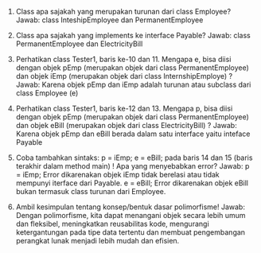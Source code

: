 1. Class apa sajakah yang merupakan turunan dari class Employee?
   Jawab: class InteshipEmployee dan PermanentEmployee

2. Class apa sajakah yang implements ke interface Payable?
   Jawab: class PermanentEmployee dan ElectricityBill

3. Perhatikan class Tester1, baris ke-10 dan 11. Mengapa e, bisa diisi dengan objek pEmp (merupakan objek dari class PermanentEmployee) dan objek iEmp (merupakan objek dari class InternshipEmploye) ?
   Jawab: Karena objek pEmp dan iEmp adalah turunan atau subclass dari class Employee (e)

4. Perhatikan class Tester1, baris ke-12 dan 13. Mengapa p, bisa diisi dengan objek pEmp (merupakan objek dari class PermanentEmployee) dan objek eBill (merupakan objek dari class ElectricityBill) ?
   Jawab: Karena objek pEmp dan eBill berada dalam satu interface yaitu inteface Payable

5. Coba tambahkan sintaks:
   p = iEmp;
   e = eBill;
   pada baris 14 dan 15 (baris terakhir dalam method main) ! Apa yang menyebabkan error?
   Jawab:
   p = iEmp;
   Error dikarenakan objek iEmp tidak berelasi atau tidak mempunyi iterface dari Payable.
   e = eBill;
   Error dikarenakan objek eBill bukan termasuk class turunan dari Employee.

6. Ambil kesimpulan tentang konsep/bentuk dasar polimorfisme!
   Jawab: Dengan polimorfisme, kita dapat menangani objek secara lebih umum dan fleksibel, meningkatkan reusabilitas kode, mengurangi ketergantungan pada tipe data tertentu dan membuat pengembangan perangkat lunak menjadi lebih mudah dan efisien.
